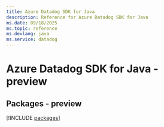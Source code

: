```yaml
---
title: Azure Datadog SDK for Java
description: Reference for Azure Datadog SDK for Java
ms.date: 09/18/2025
ms.topic: reference
ms.devlang: java
ms.service: datadog
---
```

# Azure Datadog SDK for Java - preview
## Packages - preview
[!INCLUDE [packages](datadog-index.md)]